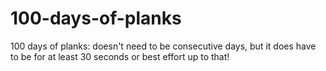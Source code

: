# 100-days-of-planks
100 days of planks: doesn't need to be consecutive days, but it does have to be for at least 30 seconds or best effort up to that!
